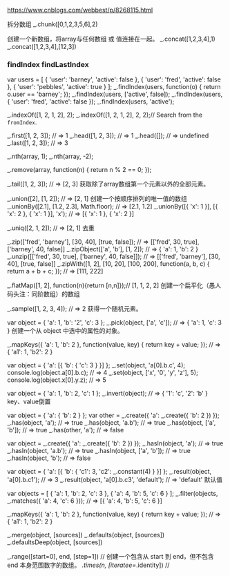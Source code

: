 https://www.cnblogs.com/webbest/p/8268115.html

拆分数组
_.chunk([0,1,2,3,5,6],2)    

创建一个新数组，将array与任何数组 或 值连接在一起。
_.concat([1,2,3,4],1)
_.concat([1,2,3,4],[12,3])


### findIndex findLastIndex
var users = [
  { 'user': 'barney',  'active': false },
  { 'user': 'fred',    'active': false },
  { 'user': 'pebbles', 'active': true }
];
_.findIndex(users, function(o) { return o.user == 'barney'; });
_.findIndex(users, ['active', false]);
_.findIndex(users, { 'user': 'fred', 'active': false });
_.findIndex(users, 'active');


_.indexOf([1, 2, 1, 2], 2);
_.indexOf([1, 2, 1, 2], 2, 2);// Search from the `fromIndex`.


_.first([1, 2, 3]); // => 1
_.head([1, 2, 3]); // => 1
_.head([]); // => undefined
_.last([1, 2, 3]); // => 3

_.nth(array, 1);
_.nth(array, -2);


_.remove(array, function(n) {
  return n % 2 == 0;
});

_.tail([1, 2, 3]); // => [2, 3] 获取除了array数组第一个元素以外的全部元素。

_.union([2], [1, 2]); // => [2, 1]  创建一个按顺序排列的唯一值的数组
_.unionBy([2.1], [1.2, 2.3], Math.floor); // => [2.1, 1.2]
_.unionBy([{ 'x': 1 }], [{ 'x': 2 }, { 'x': 1 }], 'x'); // => [{ 'x': 1 }, { 'x': 2 }]



_.uniq([2, 1, 2]); // => [2, 1] 去重


_.zip(['fred', 'barney'], [30, 40], [true, false]); // => [['fred', 30, true], ['barney', 40, false]]
_.zipObject(['a', 'b'], [1, 2]); // => { 'a': 1, 'b': 2 }
_.unzip([['fred', 30, true], ['barney', 40, false]]); // => [['fred', 'barney'], [30, 40], [true, false]]
_.zipWith([1, 2], [10, 20], [100, 200], function(a, b, c) { return a + b + c; }); // => [111, 222]



_.flatMap([1, 2], function(n){return [n,n]});// [1, 1, 2, 2] 创建一个扁平化（愚人码头注：同阶数组）的数组

_.sample([1, 2, 3, 4]); // => 2 获得一个随机元素。


var object = { 'a': 1, 'b': '2', 'c': 3 };
_.pick(object, ['a', 'c']); // => { 'a': 1, 'c': 3 } 创建一个从 object 中选中的属性的对象。

_.mapKeys({ 'a': 1, 'b': 2 }, function(value, key) { return key + value; }); // => { 'a1': 1, 'b2': 2 }


var object = { 'a': [{ 'b': { 'c': 3 } }] };
_.set(object, 'a[0].b.c', 4); console.log(object.a[0].b.c); // => 4
_.set(object, ['x', '0', 'y', 'z'], 5); console.log(object.x[0].y.z); // => 5

var object = { 'a': 1, 'b': 2, 'c': 1 };
_.invert(object); // => { '1': 'c', '2': 'b' } key、value倒置


var object = { 'a': { 'b': 2 } };
var other = _.create({ 'a': _.create({ 'b': 2 }) });
_.has(object, 'a'); // => true
_.has(object, 'a.b'); // => true
_.has(object, ['a', 'b']); // => true
_.has(other, 'a'); // => false

var object = _.create({ 'a': _.create({ 'b': 2 }) });
_.hasIn(object, 'a'); // => true
_.hasIn(object, 'a.b'); // => true
_.hasIn(object, ['a', 'b']); // => true
_.hasIn(object, 'b'); // => false


var object = { 'a': [{ 'b': { 'c1': 3, 'c2': _.constant(4) } }] };
_.result(object, 'a[0].b.c1'); // => 3
_.result(object, 'a[0].b.c3', 'default'); // => 'default'   默认值

var objects = [
  { 'a': 1, 'b': 2, 'c': 3 },
  { 'a': 4, 'b': 5, 'c': 6 }
];
_.filter(objects, _.matches({ 'a': 4, 'c': 6 })); // => [{ 'a': 4, 'b': 5, 'c': 6 }]


_.mapKeys({ 'a': 1, 'b': 2 }, function(value, key) { return key + value; }); // => { 'a1': 1, 'b2': 2 }


_.merge(object, [sources])
_.defaults(object, [sources])
_.defaultsDeep(object, [sources])

_.range([start=0], end, [step=1]) // 创建一个包含从 start 到 end，但不包含 end 本身范围数字的数组。
_.times(n, [iteratee=_.identity]) // 